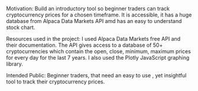 Motivation: Build an introductory tool so beginner traders can track cryptocurrency prices for a chosen timeframe. It is accessible, it has a huge database from Alpaca Data Markets API amd has an easy to understand stock chart. 

Resources used in the project: I used Alpaca Data Markets free API and their documentation. The API gives access to a database of 50+ cryptocurrencies which contain the open, close, minimum, maximum prices for every day for the last 7 years. I also used the Plotly JavaScript graphing library.

Intended Public: Beginner traders, that need an easy to use , yet insightful tool to track their cryptocurrency prices.




